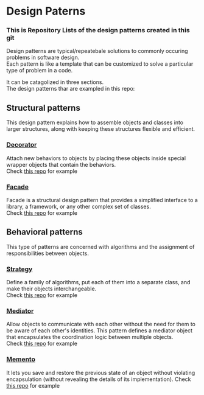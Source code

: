 # Design Paterns
### This is Repository Lists of the design patterns created in this git

Design patterns are typical/repeatebale solutions to commonly occuring problems in software design. \
Each pattern is like a template that can be customized to solve a particular type of problem in a code.

It can be catagolized in three sections.\
The design patterns thar are exampled in this repo:

## Structural patterns
This design pattern explains how to assemble objects and classes into larger structures, along with keeping these structures flexible and efficient.

### [Decorator](https://github.com/NazemMahmud/design-paterns-php/tree/main/Decorator)
Attach new behaviors to objects by placing these objects inside special wrapper objects that contain the behaviors.\
Check [this repo](https://github.com/NazemMahmud/design-paterns-php/tree/main/Decorator) for example

### [Facade](https://github.com/NazemMahmud/design-paterns-php/tree/main/facade)  
Facade is a structural design pattern that provides a simplified interface to a library, a framework, or any other complex set of classes.\
Check [this repo](https://github.com/NazemMahmud/design-paterns-php/tree/main/facade) for example

## Behavioral patterns
This type of patterns are concerned with algorithms and the assignment of responsibilities between objects.

### [Strategy](https://github.com/NazemMahmud/strategy-pattern) 
Define a family of algorithms, put each of them into a separate class, and make their objects interchangeable.\
Check [this repo](https://github.com/NazemMahmud/strategy-pattern) for example

### [Mediator](https://github.com/NazemMahmud/design-paterns/tree/main/Mediator)
Allow objects to communicate with each other without the need for them to be aware of each other's identities. This pattern defines a mediator object that encapsulates the coordination logic between multiple objects.\
Check [this repo](https://github.com/NazemMahmud/design-paterns/tree/mediator) for example

### [Memento](https://github.com/NazemMahmud/design-paterns/tree/memento)
It lets you save and restore the previous state of an object without violating encapsulation (without revealing the details of its implementation).
Check [this repo](https://github.com/NazemMahmud/design-paterns/tree/memento) for example